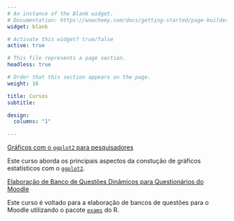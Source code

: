 ```yaml
---
# An instance of the Blank widget.
# Documentation: https://wowchemy.com/docs/getting-started/page-builder/
widget: blank

# Activate this widget? true/false
active: true

# This file represents a page section.
headless: true

# Order that this section appears on the page.
weight: 16

title: Cursos
subtitle:

design:
  columns: "1"

---
```




[Gráficos com o `ggplot2` para pesquisadores](https://curso-ggplot.tolentino.pro.br/)    

Este curso aborda os principais aspectos da constução de gráficos estatísticos com o [`ggplot2`](https://ggplot2.tidyverse.org/).

[Elaboração de Banco de Questões Dinâmicos para Questionários do Moodle](https://moodle-quiz.tolentino.pro.br/)

Este curso é voltado para a elaboração de bancos de questões para o Moodle utilizando o pacote [`exams`](http://www.r-exams.org/) do R.


